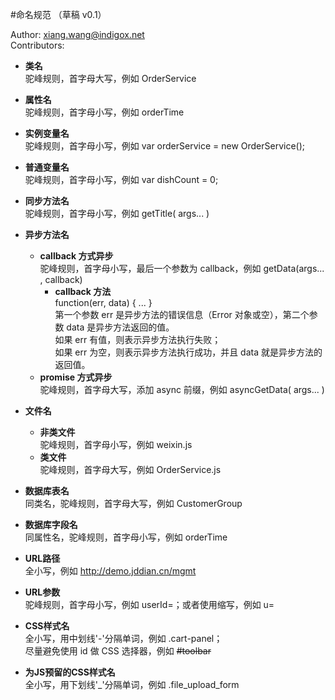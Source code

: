 #命名规范 （草稿 v0.1）

Author: [xiang.wang@indigox.net](mailto:xiang.wang@indigox.net)  
Contributors: 

- **类名**  
	驼峰规则，首字母大写，例如 OrderService

- **属性名**  
	驼峰规则，首字母小写，例如 orderTime

- **实例变量名**  
	驼峰规则，首字母小写，例如 var orderService = new OrderService();

- **普通变量名**  
	驼峰规则，首字母小写，例如 var dishCount = 0;

- **同步方法名**  
	驼峰规则，首字母小写，例如 getTitle( args... )

- **异步方法名**
	- **callback 方式异步**  
		驼峰规则，首字母小写，最后一个参数为 callback，例如 getData(args... , callback)
		- **callback 方法**  
			function(err, data) { ... }  
			第一个参数 err 是异步方法的错误信息（Error 对象或空），第二个参数 data 是异步方法返回的值。  
			如果 err 有值，则表示异步方法执行失败；  
			如果 err 为空，则表示异步方法执行成功，并且 data 就是异步方法的返回值。  
	- **promise 方式异步**  
		驼峰规则，首字母大写，添加 async 前缀，例如 asyncGetData( args... )

- **文件名**
	- **非类文件**  
		驼峰规则，首字母小写，例如 weixin.js
	- **类文件**  
		驼峰规则，首字母大写，例如 OrderService.js

- **数据库表名**  
	同类名，驼峰规则，首字母大写，例如 CustomerGroup

- **数据库字段名**  
	同属性名，驼峰规则，首字母小写，例如 orderTime

- **URL路径**  
	全小写，例如 http://demo.jddian.cn/mgmt 

- **URL参数**  
	驼峰规则，首字母小写，例如 userId=；或者使用缩写，例如 u=

- **CSS样式名**  
	全小写，用中划线'-'分隔单词，例如 .cart-panel；  
	尽量避免使用 id 做 CSS 选择器，例如 ~~#toolbar~~

- **为JS预留的CSS样式名**  
	全小写，用下划线'_'分隔单词，例如 .file_upload_form
